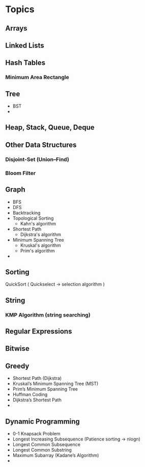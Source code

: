 # Topics

## Arrays

## Linked Lists

## Hash Tables

### Minimum Area Rectangle

## Tree
  - BST
  - 

  
   
## Heap, Stack, Queue, Deque
## Other Data Structures

### Disjoint-Set (Union–Find)
### Bloom Filter


## Graph
  - BFS
  - DFS
  - Backtracking
  - Topological Sorting
    - Kahn's algorithm
  - Shortest Path 
    - Dijkstra's algorithm
  - Minimum Spanning Tree
    - Kruskal's algorithm
    - Prim's algorithm
  -

## Sorting
QuickSort ( Quickselect -> selection algorithm )

## String

### KMP Algorithm (string searching)



## Regular Expressions

## Bitwise 

## Greedy

- Shortest Path (Dijkstra)
- Kruskal’s Minimum Spanning Tree (MST)
- Prim’s Minimum Spanning Tree
- Huffman Coding
- Dijkstra’s Shortest Path
- 


## Dynamic Programming

- 0-1 Knapsack Problem
- Longest Increasing Subsequence (Patience sorting -> nlogn)
- Longest Common Subsequence
- Longest Common Substring
- Maximum Subarray (Kadane’s Algorithm)
- 





